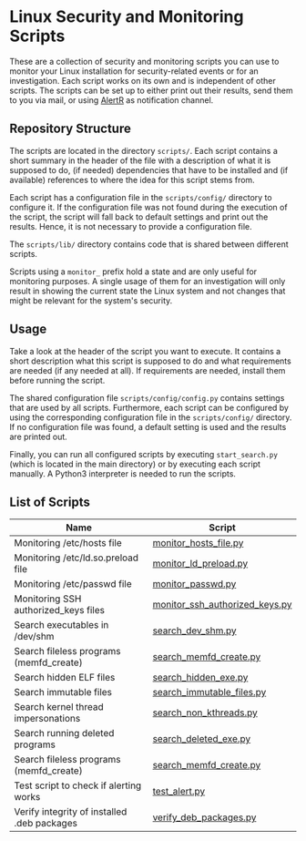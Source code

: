 # Linux Security and Monitoring Scripts

These are a collection of security and monitoring scripts you can use to monitor your Linux installation for security-related events or for an investigation. Each script works on its own and is independent of other scripts. The scripts can be set up to either print out their results, send them to you via mail, or using [AlertR](https://github.com/sqall01/alertR) as notification channel.

## Repository Structure

The scripts are located in the directory `scripts/`. Each script contains a short summary in the header of the file with a description of what it is supposed to do, (if needed) dependencies that have to be installed and (if available) references to where the idea for this script stems from.

Each script has a configuration file in the `scripts/config/` directory to configure it. If the configuration file was not found during the execution of the script, the script will fall back to default settings and print out the results. Hence, it is not necessary to provide a configuration file.

The `scripts/lib/` directory contains code that is shared between different scripts.

Scripts using a `monitor_` prefix hold a state and are only useful for monitoring purposes. A single usage of them for an investigation will only result in showing the current state the Linux system and not changes that might be relevant for the system's security.

## Usage

Take a look at the header of the script you want to execute. It contains a short description what this script is supposed to do and what requirements are needed (if any needed at all). If requirements are needed, install them before running the script.

The shared configuration file `scripts/config/config.py` contains settings that are used by all scripts. Furthermore, each script can be configured by using the corresponding configuration file in the `scripts/config/` directory. If no configuration file was found, a default setting is used and the results are printed out.

Finally, you can run all configured scripts by executing `start_search.py` (which is located in the main directory) or by executing each script manually. A Python3 interpreter is needed to run the scripts.

## List of Scripts

| Name                                        | Script                                                                   |
|---------------------------------------------|--------------------------------------------------------------------------|
| Monitoring /etc/hosts file                  | [monitor_hosts_file.py](scripts/monitor_hosts_file.py)                   |
| Monitoring /etc/ld.so.preload file          | [monitor_ld_preload.py](scripts/monitor_ld_preload.py)                   |
| Monitoring /etc/passwd file                 | [monitor_passwd.py](scripts/monitor_passwd.py)                           |
| Monitoring SSH authorized_keys files        | [monitor_ssh_authorized_keys.py](scripts/monitor_ssh_authorized_keys.py) |
| Search executables in /dev/shm              | [search_dev_shm.py](scripts/search_dev_shm.py)                           |
| Search fileless programs (memfd_create)     | [search_memfd_create.py](scripts/search_memfd_create.py)                 |
| Search hidden ELF files                     | [search_hidden_exe.py](scripts/search_hidden_exe.py)                     |
| Search immutable files                      | [search_immutable_files.py](scripts/search_immutable_files.py)           |
| Search kernel thread impersonations         | [search_non_kthreads.py](scripts/search_non_kthreads.py)                 |
| Search running deleted programs             | [search_deleted_exe.py](scripts/search_deleted_exe.py)                   |
| Search fileless programs (memfd_create)     | [search_memfd_create.py](scripts/search_memfd_create.py)                 |
| Test script to check if alerting works      | [test_alert.py](scripts/test_alert.py)                                   |
| Verify integrity of installed .deb packages | [verify_deb_packages.py](scripts/verify_deb_packages.py)                 |

